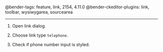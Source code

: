 @bender-tags: feature, link, 2154, 4.11.0
@bender-ckeditor-plugins: link, toolbar, wysiwygarea, sourcearea

----

1. Open link dialog.

1. Choose link type `telephone`.

1. Check if phone number input is styled.
